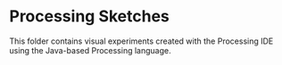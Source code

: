 # Processing Sketches

This folder contains visual experiments created with the Processing IDE using the Java-based Processing language.